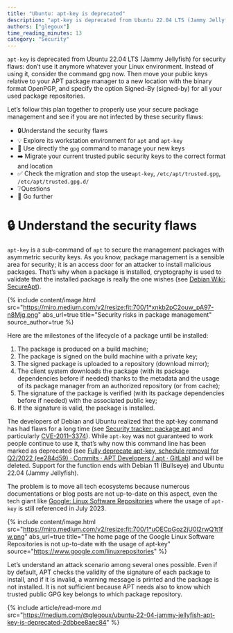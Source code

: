 ```yaml
---
title: "Ubuntu: apt-key is deprecated"
description: "apt-key is deprecated from Ubuntu 22.04 LTS (Jammy Jellyfish) for security flaws: don’t use it anymore whatever your Linux environment."
authors: ["glegoux"]
time_reading_minutes: 13
category: "Security"
---
```


`apt-key` is deprecated from Ubuntu 22.04 LTS (Jammy Jellyfish) for security flaws: don’t use it anymore whatever your Linux environment.
Instead of using it, consider the command gpg now. Then move your public keys relative to your APT package manager to a 
new location with the binary format OpenPGP, and specify the option Signed-By (signed-by) for all your used package repositories.

Let’s follow this plan together to properly use your secure package management and see if you are not infected by these security flaws:

-   🔒Understand the security flaws
-   💡 Explore its workstation environment for  `apt`  and  `apt-key`
-   🔨 Use directly the  `gpg`  command to manage your new keys
-   ➡️ Migrate your current trusted public security keys to the correct format and location
-   ✅ Check the migration and stop the use`apt-key`,  `/etc/apt/trusted.gpg`,  `/etc/apt/trusted.gpg.d/`
-   ❔Questions
-   🚀 Go further

# 🔒 Understand the security flaws

`apt-key`  is a sub-command of  `apt`  to secure the management packages with asymmetric  security keys. As you know, package management is a sensible area for security; it is an access door for an attacker to install malicious packages. That’s why when a package is installed, cryptography is used to validate that the installed package is really the one wishes (see  [Debian Wiki: SecureApt](https://wiki.debian.org/SecureApt)).

{% include content/image.html
src="https://miro.medium.com/v2/resize:fit:700/1*xnkb2pC2ouw_pA97-n8Mjg.png"
abs_url=true
title="Security risks in package management"
source_author=true
%}

Here are the milestones of the lifecycle of a package until be installed:

1.  The package is produced on a build machine;
2.  The package is signed on the build machine with a private key;
3.  The signed package is uploaded to a repository (download mirror);
4.  The client system downloads the package (with its package dependencies before if needed) thanks to the metadata and the usage of its package manager from an authorized repository (or from cache);
5.  The signature of the package is verified (with its package dependencies before if needed) with the associated public key;
6.  If the signature is valid, the package is installed.

The developers of Debian and Ubuntu realized that the apt-key command has had flaws for a long time (see  [Security tracker: package apt](https://security-tracker.debian.org/tracker/source-package/apt)  and particularly  [CVE-2011–3374](https://security-tracker.debian.org/tracker/CVE-2011-3374)). While  `apt-key`  was not guaranteed to work people continue to use it, that’s why now this command line has been marked as deprecated (see  [Fully deprecate apt-key, schedule removal for Q2/2022 (ee284d59) · Commits · APT Developers / apt · GitLab](https://salsa.debian.org/apt-team/apt/-/commit/ee284d5917d09649b68ff1632d44e892f290c52f)) and will be deleted. Support for the function ends with Debian 11 (Bullseye) and Ubuntu 22.04 (Jammy Jellyfish).

The problem is to move all tech ecosystems because numerous documentations or blog posts are not up-to-date on this aspect, even the tech giant like  [Google: Linux Software Repositories](https://www.google.com/linuxrepositories/)  where the usage of  `apt-key`  is still referenced in July 2023.

{% include content/image.html
src="https://miro.medium.com/v2/resize:fit:700/1*uOECpGoz2jU0l2rwQ1t1fw.png"
abs_url=true
title="The home page of the Google Linux Software Repositories is not up-to-date with the usage of apt-key"
source="https://www.google.com/linuxrepositories"
%}

Let’s understand an attack scenario among several ones possible. Even if by default, APT checks the validity of the signature of each package to install, and if it is invalid, a warning message is printed and the package is not installed. It is not sufficient because APT needs also to know which trusted public GPG key belongs to which package repository.

{% include article/read-more.md
src="https://medium.com/@glegoux/ubuntu-22-04-jammy-jellyfish-apt-key-is-deprecated-2dbbee8aec84"
%}
